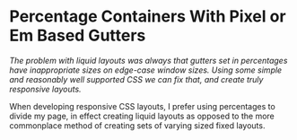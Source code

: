 # Percentage Containers With Pixel or Em Based Gutters

_The problem with liquid layouts was always that gutters set in percentages have inappropriate sizes on edge-case window sizes. Using some simple and reasonably well supported CSS we can fix that, and create truly responsive layouts._

When developing responsive CSS layouts, I prefer using percentages to divide my page, in effect creating liquid layouts as opposed to the more commonplace method of creating sets of varying sized fixed layouts.
